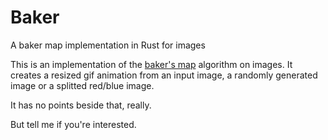 # Baker
A baker map implementation in Rust for images

This is an implementation of the [baker's map](https://en.wikipedia.org/wiki/Baker%27s_map) algorithm on images. It creates a resized gif animation from
an input image, a randomly generated image or a splitted red/blue image.

It has no points beside that, really.

But tell me if you're interested.
